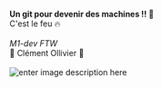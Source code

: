 **Un git pour devenir des machines !! 💪**<br />
C'est le feu 🔥<br /><br />
*M1-dev FTW* <br />
👑 Clément Ollivier 👑<br /><br />
![enter image description here](https://slack-imgs.com/?c=1&o1=ro&url=https://tenor.com/bc7cz.gif)
